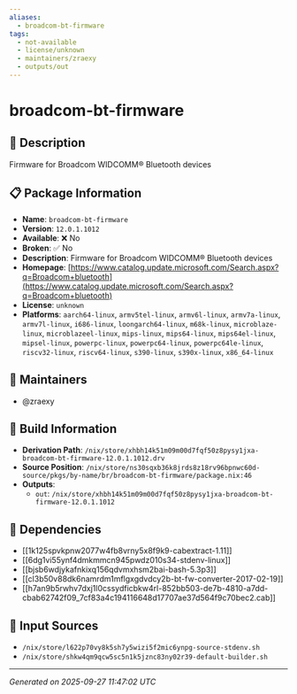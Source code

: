 ```yaml
---
aliases:
  - broadcom-bt-firmware
tags:
  - not-available
  - license/unknown
  - maintainers/zraexy
  - outputs/out
---
```


# broadcom-bt-firmware

## 📝 Description

Firmware for Broadcom WIDCOMM® Bluetooth devices

## 📋 Package Information

- **Name**: `broadcom-bt-firmware`
- **Version**: `12.0.1.1012`
- **Available**: ❌ No
- **Broken**: ✅ No
- **Description**: Firmware for Broadcom WIDCOMM® Bluetooth devices
- **Homepage**: [https://www.catalog.update.microsoft.com/Search.aspx?q=Broadcom+bluetooth](https://www.catalog.update.microsoft.com/Search.aspx?q=Broadcom+bluetooth)
- **License**: `unknown`
- **Platforms**: `aarch64-linux`, `armv5tel-linux`, `armv6l-linux`, `armv7a-linux`, `armv7l-linux`, `i686-linux`, `loongarch64-linux`, `m68k-linux`, `microblaze-linux`, `microblazeel-linux`, `mips-linux`, `mips64-linux`, `mips64el-linux`, `mipsel-linux`, `powerpc-linux`, `powerpc64-linux`, `powerpc64le-linux`, `riscv32-linux`, `riscv64-linux`, `s390-linux`, `s390x-linux`, `x86_64-linux`
## 👥 Maintainers

- @zraexy


## 🔧 Build Information

- **Derivation Path**: `/nix/store/xhbh14k51m09m00d7fqf50z8pysy1jxa-broadcom-bt-firmware-12.0.1.1012.drv`
- **Source Position**: `/nix/store/ns30sqxb36k8jrds8z18rv96bpnwc60d-source/pkgs/by-name/br/broadcom-bt-firmware/package.nix:46`
- **Outputs**:
  - `out`:  `/nix/store/xhbh14k51m09m00d7fqf50z8pysy1jxa-broadcom-bt-firmware-12.0.1.1012`

## 🔗 Dependencies

- [[1k125spvkpnw2077w4fb8vrny5x8f9k9-cabextract-1.11]]
- [[6dg1vi55ynf4dmkmmcn945pwdz010s34-stdenv-linux]]
- [[bjsb6wdjykafnkixq156qdvmxhsm2bai-bash-5.3p3]]
- [[cl3b50v88dk6namrdm1mflgxgdvdcy2b-bt-fw-converter-2017-02-19]]
- [[h7an9b5rwhv7dxj1l0cssydficbkw4rl-852bb503-de7b-4810-a7dd-cbab62742f09_7cf83a4c194116648d17707ae37d564f9c70bec2.cab]]

## 📁 Input Sources

- `/nix/store/l622p70vy8k5sh7y5wizi5f2mic6ynpg-source-stdenv.sh`
- `/nix/store/shkw4qm9qcw5sc5n1k5jznc83ny02r39-default-builder.sh`

---
*Generated on 2025-09-27 11:47:02 UTC*
